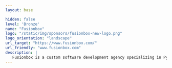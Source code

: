 ```yaml
---
layout: base

hidden: false
level: 'Bronze'
name: "Fusionbox"
logo: "/static/img/sponsors/fusionbox-new-logo.png"
logo_orientation: "landscape"
url_target: "https://www.fusionbox.com/"
url_friendly: "www.fusionbox.com"
description: |
   Fusionbox is a custom software development agency specializing in Python/Django, ETL, and application security. They’ve helped companies big and small develop software since 2002.
---
```

